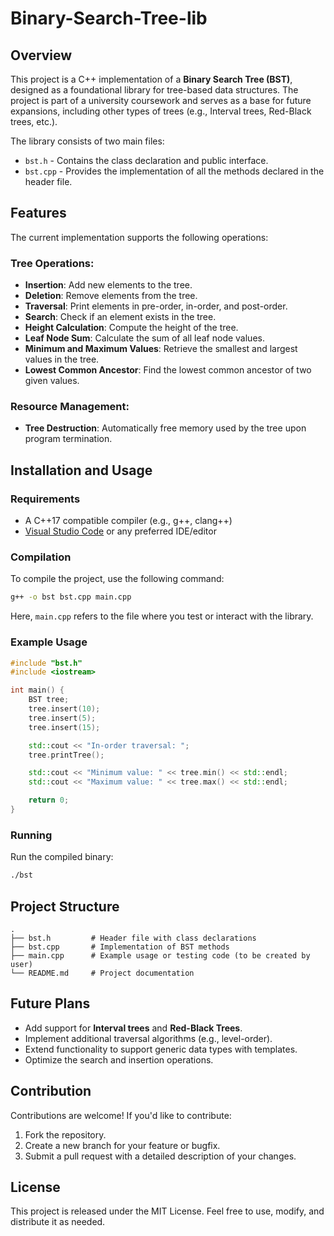 # Binary-Search-Tree-lib

## Overview

This project is a C++ implementation of a **Binary Search Tree (BST)**, designed as a foundational library for tree-based data structures. The project is part of a university coursework and serves as a base for future expansions, including other types of trees (e.g., Interval trees, Red-Black trees, etc.).

The library consists of two main files:

- `bst.h` - Contains the class declaration and public interface.
- `bst.cpp` - Provides the implementation of all the methods declared in the header file.

## Features

The current implementation supports the following operations:

### Tree Operations:

- **Insertion**: Add new elements to the tree.
- **Deletion**: Remove elements from the tree.
- **Traversal**: Print elements in pre-order, in-order, and post-order.
- **Search**: Check if an element exists in the tree.
- **Height Calculation**: Compute the height of the tree.
- **Leaf Node Sum**: Calculate the sum of all leaf node values.
- **Minimum and Maximum Values**: Retrieve the smallest and largest values in the tree.
- **Lowest Common Ancestor**: Find the lowest common ancestor of two given values.

### Resource Management:

- **Tree Destruction**: Automatically free memory used by the tree upon program termination.

## Installation and Usage

### Requirements

- A C++17 compatible compiler (e.g., g++, clang++)
- [Visual Studio Code](https://code.visualstudio.com/) or any preferred IDE/editor

### Compilation

To compile the project, use the following command:

```bash
g++ -o bst bst.cpp main.cpp
```

Here, `main.cpp` refers to the file where you test or interact with the library.

### Example Usage

```cpp
#include "bst.h"
#include <iostream>

int main() {
    BST tree;
    tree.insert(10);
    tree.insert(5);
    tree.insert(15);

    std::cout << "In-order traversal: ";
    tree.printTree();

    std::cout << "Minimum value: " << tree.min() << std::endl;
    std::cout << "Maximum value: " << tree.max() << std::endl;

    return 0;
}
```

### Running

Run the compiled binary:

```bash
./bst
```

## Project Structure

```
.
├── bst.h         # Header file with class declarations
├── bst.cpp       # Implementation of BST methods
├── main.cpp      # Example usage or testing code (to be created by user)
└── README.md     # Project documentation
```

## Future Plans

- Add support for **Interval trees** and **Red-Black Trees**.
- Implement additional traversal algorithms (e.g., level-order).
- Extend functionality to support generic data types with templates.
- Optimize the search and insertion operations.

## Contribution

Contributions are welcome! If you'd like to contribute:

1. Fork the repository.
2. Create a new branch for your feature or bugfix.
3. Submit a pull request with a detailed description of your changes.

## License

This project is released under the MIT License. Feel free to use, modify, and distribute it as needed.

